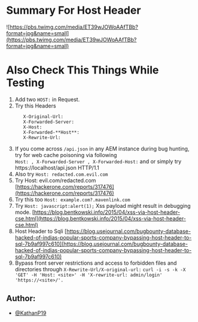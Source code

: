 # Summary For Host Header
![https://pbs.twimg.com/media/ET39wJOWoAAfTBb?format=jpg&name=small](https://pbs.twimg.com/media/ET39wJOWoAAfTBb?format=jpg&name=small)

# Also Check This Things While Testing
1. Add two `HOST:` in Request.
2. Try this Headers
    ```      
       X-Original-Url:
       X-Forwarded-Server:
       X-Host:
       X-Forwarded-**Host**:
       X-Rewrite-Url:
    ```
3. If you come across `/api.json` in any AEM instance during bug hunting, try for web cache poisoning via following  
    `Host: , X-Forwarded-Server , X-Forwarded-Host:`
   and or simply try https://localhost/api.json HTTP/1.1
4. Also try `Host: redacted.com.evil.com`
5. Try Host: evil.com/redacted.com
[https://hackerone.com/reports/317476](https://hackerone.com/reports/317476)
6. Try this too `Host: example.com?.mavenlink.com`
7. Try `Host: javascript:alert(1);` Xss payload might result in debugging mode.
[https://blog.bentkowski.info/2015/04/xss-via-host-header-cse.html](https://blog.bentkowski.info/2015/04/xss-via-host-header-cse.html)
8. Host Header to Sqli
[https://blog.usejournal.com/bugbounty-database-hacked-of-indias-popular-sports-company-bypassing-host-header-to-sql-7b9af997c610](https://blog.usejournal.com/bugbounty-database-hacked-of-indias-popular-sports-company-bypassing-host-header-to-sql-7b9af997c610)
9. Bypass front server restrictions and access to forbidden files and directories through `X-Rewrite-Url/X-original-url:` 
   `curl -i -s -k -X 'GET' -H 'Host: <site>' -H 'X-rewrite-url: admin/login' 'https://<site>/'.`


## Author:
* [@KathanP19](https://twitter.com/KathanP19)
